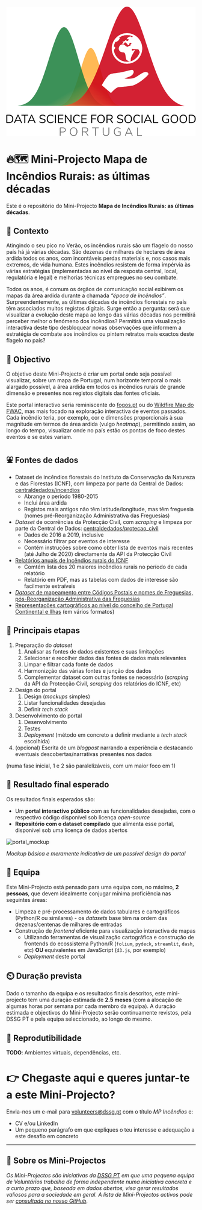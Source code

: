 ![DSGG Portugal](assets/dssg_logo_lettering.png)

# 🔥🗺️ Mini-Projecto Mapa de Incêndios Rurais: as últimas décadas 

Este é o repositório do Mini-Projecto **Mapa de Incêndios Rurais: as últimas décadas**.

## 🤔 Contexto

Atingindo o seu pico no Verão, os incêndios rurais são um flagelo do nosso país há já várias décadas. São dezenas de milhares de hectares de área ardida todos os anos, com incontáveis perdas materiais e, nos casos mais extremos, de vida humana. Estes incêndios resistem de forma impérvia às várias estratégias (implementadas ao nível da resposta central, local, regulatória e legal) e melhorias técnicas empregues no seu combate. 

Todos os anos, é comum os órgãos de comunicação social exibirem os mapas da área ardida durante a chamada _“época de incêndios”_. Surpreendentemente, as últimas décadas de incêndios florestais no país têm associados muitos registos digitais. Surge então a pergunta: será que visualizar a evolução deste mapa ao longo das várias décadas nos permitirá perceber melhor o fenómeno dos incêndios? Permitirá uma visualização interactiva deste tipo desbloquear novas observações que informem a estratégia de combate aos incêndios ou pintem retratos mais exactos deste flagelo no país? 

## 🥅 Objectivo

O objetivo deste Mini-Projecto é criar um portal onde seja possível visualizar, sobre um mapa de Portugal, num horizonte temporal o mais alargado possível, a área ardida em todos os incêndios rurais de grande dimensão e presentes nos registos digitais das fontes oficiais. 

Este portal interactivo seria reminiscente do [fogos.pt](https://fogos.pt/) ou do [Wildfire Map do FWAC](https://www.fireweatheravalanche.org/fire/), mas mais focado na exploração interactiva de eventos passados. Cada incêndio teria, por exemplo, cor e dimensões proporcionais à sua magnitude em termos de área ardida (vulgo _heatmap_), permitindo assim, ao longo do tempo, visualizar onde no país estão os pontos de foco destes eventos e se estes variam.

## ⛲ Fontes de dados

- Dataset de incêndios florestais do Instituto da Conservação da Natureza e das Florestas (ICNF), com limpeza por parte da Central de Dados: [centraldedados/incendios](https://github.com/centraldedados/incendios/)
  - Abrange o período 1980-2015
  - Inclui área ardida
  - Registos mais antigos não têm latitude/longitude, mas têm freguesia (nomes pré-Reorganização Administrativa das Freguesias)
- _Dataset_ de ocorrências da Protecção Civil, com _scraping_ e limpeza por parte da Central de Dados: [centraldedados/protecao_civil](https://github.com/centraldedados/protecao_civil/)
  - Dados de 2016 a 2019, inclusive
  - Necessário filtrar por eventos de interesse
  - Contém instruções sobre como obter lista de eventos mais recentes (até Julho de 2020) directamente da API da Protecção Civil
- [Relatórios anuais de Incêndios rurais do ICNF](http://www2.icnf.pt/portal/florestas/dfci/relat/rel-if) 
  - Comtém lista dos 20 maiores incêndios rurais no período de cada relatório
  - Relatório em PDF, mas as tabelas com dados de interesse são facilmente extraíveis
- [_Dataset_ de mapeamento entre Códigos Postais e nomes de Freguesias, pós-Reorganização Administrativa das Freguesias](https://github.com/dssg-pt/mp-mapeamento-cp7)
- [Representações cartográficos ao nível do concelho de Portugal Continental e Ilhas](https://github.com/dssg-pt/covid19pt-data/tree/master/extra/mapas/concelhos) (em vários formatos) 

## 🧱 Principais etapas

1. Preparação do _dataset_
    1. Analisar as fontes de dados existentes e suas limitações
    2. Selecionar e recolher dados das fontes de dados mais relevantes
    3. Limpar e filtrar cada fonte de dados
    4. Harmonizção das várias fontes e junção dos dados
    5. Complementar dataset com outras fontes se necessário (_scraping_ da API da Protecção Civil, _scraping_ dos relatórios do ICNF, etc)
2. Design do portal
    1. Design (_mockups_ simples)
    2. Listar funcionalidades desejadas
    3. Definir _tech stack_
3. Desenvolvimento do portal
    1. Desenvolvimento
    2. Testes
    3. _Deployment_ (método em concreto a definir mediante a _tech stack_ escolhida)   
4. (opcional) Escrita de um _blogpost_ narrando a experiência e destacando eventuais descobertas/narrativas presentes nos dados 

(numa fase inicial, 1 e  2 são paralelizáveis, com um maior foco em 1)

## 🎯 Resultado final esperado

Os resultados finais esperados são:
- Um **portal interactivo público** com as funcionalidades desejadas, com o respectivo código disponível sob licença _open-source_
- **Repositório com o dataset compilado** que alimenta esse portal, disponível sob uma licença de dados abertos

![portal_mockup](https://user-images.githubusercontent.com/6266595/126084256-59c8bd27-23ee-478e-8fd8-f2063d8d70c5.png)

_Mockup básica e meramente indicativa de um possível design do portal_

## 👥 Equipa

Este Mini-Projecto está pensado para uma equipa com, no máximo, **2 pessoas**, que devem idealmente conjugar mínima proficiência nas seguintes áreas: 

- Limpeza e pré-processamento de dados tabulares e cartográficos (Python/R ou similares) - os _datasets_ base têm na ordem das dezenas/centenas de milhares de entradas
- Construção de _frontend_ eficiente para visualização interactiva de mapas
  - Utilizando ferramentas de visualização cartográfica e construção de frontends do ecossistema Python/R (`folium`, `pydeck`, `streamlit`, `dash`, etc) **OU** equivalentes em JavaScript (`d3.js`, por exemplo)
  - _Deployment_ deste portal

## ⏲️ Duração prevista

Dado o tamanho da equipa e os resultados finais descritos, este mini-projecto tem uma duração estimada de **2.5 meses** (com a alocação de algumas horas por semana por cada membro da equipa). A duração estimada e objectivos do Mini-Projecto serão continuamente revistos, pela DSSG PT e pela equipa seleccionado, ao longo do mesmo. 

## 🔁 Reprodutibilidade

**TODO**: Ambientes virtuais, dependências, etc. 

# 👉 Chegaste aqui e queres juntar-te a este Mini-Projecto?


Envia-nos um e-mail para [volunteers@dssg.pt](mailto:volunteers@dssg.pt?subject=MP%20Incêndios) com o título _MP Incêndios_ e:
- CV e/ou LinkedIn
- Um pequeno parágrafo em que expliques o teu interesse e adequação a este desafio em concreto

--- 

## 📜 Sobre os Mini-Projectos

_Os Mini-Projectos são iniciativas da [DSSG PT](https://dssg.pt) em que uma pequena equipa de Voluntários trabalha de forma independente numa iniciativa concreta e a curto prazo que, baseada em dados abertos, visa gerar resultados valiosos para a sociedade em geral. A lista de Mini-Projectos activos pode ser [consultada no nosso GitHub](https://github.com/dssg-pt/)._
